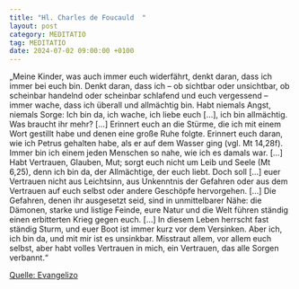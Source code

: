 ```yaml
---
title: "Hl. Charles de Foucauld  "
layout: post
category: MEDITATIO
tag: MEDITATIO
date: 2024-07-02 09:00:00 +0100
---
```

„Meine Kinder, was auch immer euch widerfährt, denkt daran, dass ich immer bei euch bin. Denkt daran, dass ich – ob sichtbar oder unsichtbar, ob scheinbar handelnd oder scheinbar schlafend und euch vergessend – immer wache, dass ich überall und allmächtig bin. Habt niemals Angst, niemals Sorge: Ich bin da, ich wache, ich liebe euch […], ich bin allmächtig.<!--more--> Was braucht ihr mehr? […] Erinnert euch an die Stürme, die ich mit einem Wort gestillt habe und denen eine große Ruhe folgte. Erinnert euch daran, wie ich Petrus gehalten habe, als er auf dem Wasser ging (vgl. Mt 14,28f). Immer bin ich einem jeden Menschen so nahe, wie ich es damals war. […] Habt Vertrauen, Glauben, Mut; sorgt euch nicht um Leib und Seele (Mt 6,25), denn ich bin da, der Allmächtige, der euch liebt.
Doch soll […] euer Vertrauen nicht aus Leichtsinn, aus Unkenntnis der Gefahren oder aus dem Vertrauen auf euch selbst oder andere Geschöpfe hervorgehen. […] Die Gefahren, denen ihr ausgesetzt seid, sind in unmittelbarer Nähe: die Dämonen, starke und listige Feinde, eure Natur und die Welt führen ständig einen erbitterten Krieg gegen euch. […] In diesem Leben herrscht fast ständig Sturm, und euer Boot ist immer kurz vor dem Versinken. Aber ich, ich bin da, und mit mir ist es unsinkbar. Misstraut allem, vor allem euch selbst, aber habt volles Vertrauen in mich, ein Vertrauen, das alle Sorgen verbannt.“

[Quelle: Evangelizo](https://evangeliumtagfuertag.org/DE/gospel)